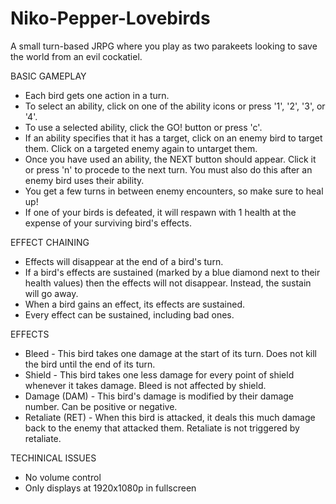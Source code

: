 # Niko-Pepper-Lovebirds
A small turn-based JRPG where you play as two parakeets looking to save the world from an evil cockatiel.

BASIC GAMEPLAY
* Each bird gets one action in a turn.
* To select an ability, click on one of the ability icons or press '1', '2', '3', or '4'.
* To use a selected ability, click the GO! button or press 'c'.
* If an ability specifies that it has a target, click on an enemy bird to target them. Click on a targeted enemy again to untarget them.
* Once you have used an ability, the NEXT button should appear. Click it or press 'n' to procede to the next turn. You must also do this after
  an enemy bird uses their ability.
* You get a few turns in between enemy encounters, so make sure to heal up!
* If one of your birds is defeated, it will respawn with 1 health at the expense of your surviving bird's effects.
  
EFFECT CHAINING
* Effects will disappear at the end of a bird's turn.
* If a bird's effects are sustained (marked by a blue diamond next to their health values) then the effects will not disappear. Instead, the 
  sustain will go away.
* When a bird gains an effect, its effects are sustained.
* Every effect can be sustained, including bad ones.
 
EFFECTS
* Bleed - This bird takes one damage at the start of its turn. Does not kill the bird until the end of its turn.
* Shield - This bird takes one less damage for every point of shield whenever it takes damage. Bleed is not affected by shield.
* Damage (DAM) - This bird's damage is modified by their damage number. Can be positive or negative.
* Retaliate (RET) - When this bird is attacked, it deals this much damage back to the enemy that attacked them. Retaliate is not triggered by
  retaliate.
  
TECHINICAL ISSUES
* No volume control
* Only displays at 1920x1080p in fullscreen
